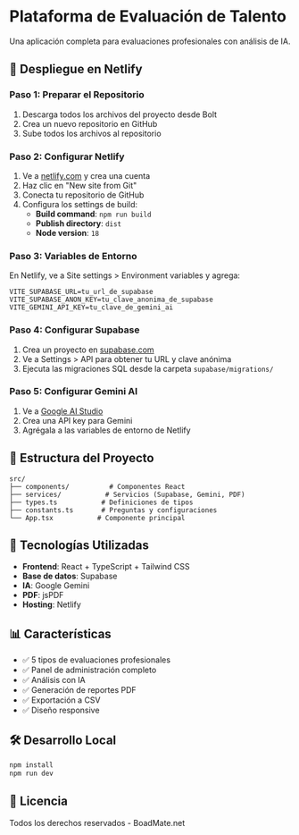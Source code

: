 # Plataforma de Evaluación de Talento

Una aplicación completa para evaluaciones profesionales con análisis de IA.

## 🚀 Despliegue en Netlify

### Paso 1: Preparar el Repositorio
1. Descarga todos los archivos del proyecto desde Bolt
2. Crea un nuevo repositorio en GitHub
3. Sube todos los archivos al repositorio

### Paso 2: Configurar Netlify
1. Ve a [netlify.com](https://netlify.com) y crea una cuenta
2. Haz clic en "New site from Git"
3. Conecta tu repositorio de GitHub
4. Configura los settings de build:
   - **Build command**: `npm run build`
   - **Publish directory**: `dist`
   - **Node version**: `18`

### Paso 3: Variables de Entorno
En Netlify, ve a Site settings > Environment variables y agrega:

```
VITE_SUPABASE_URL=tu_url_de_supabase
VITE_SUPABASE_ANON_KEY=tu_clave_anonima_de_supabase
VITE_GEMINI_API_KEY=tu_clave_de_gemini_ai
```

### Paso 4: Configurar Supabase
1. Crea un proyecto en [supabase.com](https://supabase.com)
2. Ve a Settings > API para obtener tu URL y clave anónima
3. Ejecuta las migraciones SQL desde la carpeta `supabase/migrations/`

### Paso 5: Configurar Gemini AI
1. Ve a [Google AI Studio](https://makersuite.google.com/app/apikey)
2. Crea una API key para Gemini
3. Agrégala a las variables de entorno de Netlify

## 📁 Estructura del Proyecto

```
src/
├── components/          # Componentes React
├── services/           # Servicios (Supabase, Gemini, PDF)
├── types.ts           # Definiciones de tipos
├── constants.ts       # Preguntas y configuraciones
└── App.tsx           # Componente principal
```

## 🔧 Tecnologías Utilizadas

- **Frontend**: React + TypeScript + Tailwind CSS
- **Base de datos**: Supabase
- **IA**: Google Gemini
- **PDF**: jsPDF
- **Hosting**: Netlify

## 📊 Características

- ✅ 5 tipos de evaluaciones profesionales
- ✅ Panel de administración completo
- ✅ Análisis con IA
- ✅ Generación de reportes PDF
- ✅ Exportación a CSV
- ✅ Diseño responsive

## 🛠️ Desarrollo Local

```bash
npm install
npm run dev
```

## 📝 Licencia

Todos los derechos reservados - BoadMate.net